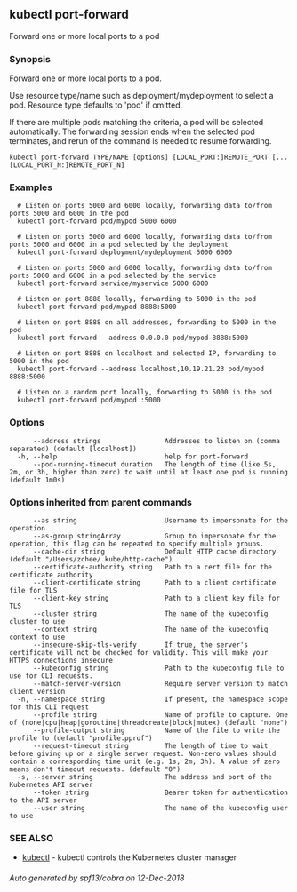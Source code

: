 ## kubectl port-forward

Forward one or more local ports to a pod

### Synopsis

Forward one or more local ports to a pod. 

Use resource type/name such as deployment/mydeployment to select a pod. Resource type defaults to 'pod' if omitted. 

If there are multiple pods matching the criteria, a pod will be selected automatically. The forwarding session ends when the selected pod terminates, and rerun of the command is needed to resume forwarding.

```
kubectl port-forward TYPE/NAME [options] [LOCAL_PORT:]REMOTE_PORT [...[LOCAL_PORT_N:]REMOTE_PORT_N]
```

### Examples

```
  # Listen on ports 5000 and 6000 locally, forwarding data to/from ports 5000 and 6000 in the pod
  kubectl port-forward pod/mypod 5000 6000
  
  # Listen on ports 5000 and 6000 locally, forwarding data to/from ports 5000 and 6000 in a pod selected by the deployment
  kubectl port-forward deployment/mydeployment 5000 6000
  
  # Listen on ports 5000 and 6000 locally, forwarding data to/from ports 5000 and 6000 in a pod selected by the service
  kubectl port-forward service/myservice 5000 6000
  
  # Listen on port 8888 locally, forwarding to 5000 in the pod
  kubectl port-forward pod/mypod 8888:5000
  
  # Listen on port 8888 on all addresses, forwarding to 5000 in the pod
  kubectl port-forward --address 0.0.0.0 pod/mypod 8888:5000
  
  # Listen on port 8888 on localhost and selected IP, forwarding to 5000 in the pod
  kubectl port-forward --address localhost,10.19.21.23 pod/mypod 8888:5000
  
  # Listen on a random port locally, forwarding to 5000 in the pod
  kubectl port-forward pod/mypod :5000
```

### Options

```
      --address strings                Addresses to listen on (comma separated) (default [localhost])
  -h, --help                           help for port-forward
      --pod-running-timeout duration   The length of time (like 5s, 2m, or 3h, higher than zero) to wait until at least one pod is running (default 1m0s)
```

### Options inherited from parent commands

```
      --as string                      Username to impersonate for the operation
      --as-group stringArray           Group to impersonate for the operation, this flag can be repeated to specify multiple groups.
      --cache-dir string               Default HTTP cache directory (default "/Users/zchee/.kube/http-cache")
      --certificate-authority string   Path to a cert file for the certificate authority
      --client-certificate string      Path to a client certificate file for TLS
      --client-key string              Path to a client key file for TLS
      --cluster string                 The name of the kubeconfig cluster to use
      --context string                 The name of the kubeconfig context to use
      --insecure-skip-tls-verify       If true, the server's certificate will not be checked for validity. This will make your HTTPS connections insecure
      --kubeconfig string              Path to the kubeconfig file to use for CLI requests.
      --match-server-version           Require server version to match client version
  -n, --namespace string               If present, the namespace scope for this CLI request
      --profile string                 Name of profile to capture. One of (none|cpu|heap|goroutine|threadcreate|block|mutex) (default "none")
      --profile-output string          Name of the file to write the profile to (default "profile.pprof")
      --request-timeout string         The length of time to wait before giving up on a single server request. Non-zero values should contain a corresponding time unit (e.g. 1s, 2m, 3h). A value of zero means don't timeout requests. (default "0")
  -s, --server string                  The address and port of the Kubernetes API server
      --token string                   Bearer token for authentication to the API server
      --user string                    The name of the kubeconfig user to use
```

### SEE ALSO

* [kubectl](kubectl.md)	 - kubectl controls the Kubernetes cluster manager

###### Auto generated by spf13/cobra on 12-Dec-2018
